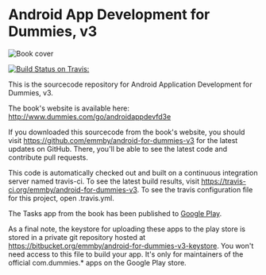 Android App Development for Dummies, v3
===============================================

![Book cover](/https://raw.githubusercontent.com/emmby/android-for-dummies-v3/master/book-cover.png)


[![Build Status on Travis:](https://travis-ci.org/emmby/android-for-dummies-v3.svg?branch=master)](https://travis-ci.org/emmby/android-for-dummies-v3)

This is the sourcecode repository for Android Application Development for
Dummies, v3.

The book's website is available here: http://www.dummies.com/go/androidappdevfd3e

If you downloaded this sourcecode from the book's website, you should
visit https://github.com/emmby/android-for-dummies-v3 for the latest
updates on GitHub.  There, you'll be able to see the latest code and
contribute pull requests.

This code is automatically checked out and built on a continuous
integration server named travis-ci.  To see the latest build results,
visit https://travis-ci.org/emmby/android-for-dummies-v3.  To see the 
travis configuration file for this project, open .travis.yml.

The Tasks app from the book has been published to [Google Play](https://play.google.com/store/apps/details?id=com.dummies.tasks).

As a final note, the keystore for uploading these apps to the play store
is stored in a private git repository hosted at
https://bitbucket.org/emmby/android-for-dummies-v3-keystore.  You won't
need access to this file to build your app.  It's only for maintainers
of the official com.dummies.* apps on the Google Play store.
